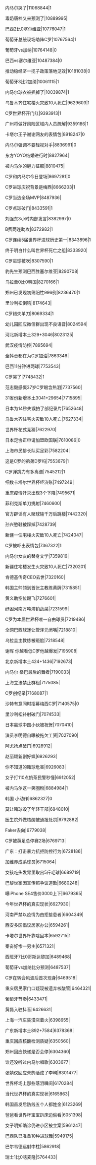内马尔哭了|11068844|1

毒奶唐梓又来预测了|10889995|

巴西2比0塞尔维亚|10776047|1

葡萄牙总统现场助阵C罗|10767564|1

葡萄牙vs加纳|10764148|0

巴西vs塞尔维亚|10487384|0

推动稳经济一揽子政策落地见效|10181038|0

葡萄牙3比2加纳|10061115|1

内马尔球衣被扒掉了|10039874|1

乌鲁木齐住宅楼火灾致10人死亡|9629603|1

C罗世界杯开门红|9393913|1

广州将做好风险区域内人员疏解|9359186|1

卡塔尔王子谢谢网友的表情包|8918247|0

内马尔强调不要轻视对手|8836991|0

东方YOYO结婚进行时|8827964|

被内马尔的魅力征服|8810475|

C罗和内马尔今日登场|8697281|0

C罗进球庆祝背景是梅西|8666203|1

C罗当选全场MVP|8487936|

C罗点球破门|8433591|1

刘强东3小时内部发言|8382997|0

B费两连助攻|8372982|1

C罗连续5届世界杯进球历史第一|8343896|1

终于明白什么叫世界杯死亡之组|8333920|

C罗进球被吹|8307590|1

豹先生预测巴西胜塞尔维亚|8290708|

乌拉圭0比0韩国|8270166|1

郑州已发现初筛阳性996例|8236470|1

里沙利松倒钩|8174643|

C罗错失单刀|8069334|1

幼儿园回应微信群出现不良语音|8024594|

河北新增本土329+3046|8023125|

武汉疫情防控|7895694|

全抖音都在为C罗加油|7863346|

巴西11分钟进两球|7753543|

C罗哭了|7748432|1

范志毅感慨37岁C罗眼含热泪|7737560|

31省份新增本土3041+29654|7715895|

日本为14秒失误拍了部纪录片|7652648|

乌鲁木齐住宅火灾致10人死亡|7627334|

世界杯花式竞猜|7622970|

日本足协正申请加盟欧国联|7610086|0

上海市民排长队买足彩|7582204|

这是C罗的弟弟D罗吗|7553679|1

C罗弹跳力有多离谱|7545212|1

细数卡塔尔世界杯经济账|7497249|

重庆疫情歼灭出现3个下降|7495671|

菲利克斯单刀挑射|7460600|

官方辟谣有人赌球输千万后跳楼|7442320|

孙兴慜鞋被踩掉|7428739|

新疆一住宅楼火灾致10人死亡|7424047|

C罗被吓出表情包|7367322|1

内马尔女友的替身文学|7359816|

新疆住宅楼发生火灾致10人死亡|7320201|

肯德基传奇CEO去世|7320160|

韩国主帅领到首张主教练黄牌|7315851|

黄义助空位踢飞|7276601|

纾困河南万吨滞销蔬菜|7231599|

C罗为本届世界杯唯一自由球员|7219486|

全网巴西球迷让管泽元闭嘴|7218810|

乌拉圭主教练被砸脸|7218548|

谢晖 你越看低C罗他越爆发|7195908|

北京新增本土424+1436|7192673|

内马尔 桑巴最后的舞者|7190033|

上海立法禁止群租|7175085|

C罗创纪录|7168087|1

沙特有意同时招募梅西C罗|7140575|0

里沙利松补射破门|7074533|

日本赢球中国小伙被祝贺|7070410|

演员李明德自曝被拖欠工资|7027090|

阿尤抢点破门|6928912|

赵丽颖新剧好飒|6926293|

你不知道的赌球危害|6926083|

女子打110点奶茶民警秒懂|6912052|

被内马尔这一笑圈粉|6884984|1

韩国 小动作|6862327|0

莫让赌球毁了年轻干部|6848010|

医生院外做核酸被通报处罚|6792882|

Faker去向|6779038|

C罗被英足总停赛2场|6769713|

广东：打击暴力抗拒防控行为|6728186|

加维养成系球员|6715064|

女孩吃头发胃里取出5斤毛球|6689719|

巴黎世家因宣传照争议道歉|6680248|

曝iPhone SE4售价3000上下|6679365|

今年世界杯的真实现状|6627930|

河南严禁以疫情为由拒接患者|6604349|

西安多区倡议居家办公|6594261|

卡塔尔世界杯靠啥回本|6592715|1

秦奋好惨一男主|6571321|

西班牙7比0哥斯达黎加|6489468|

葡萄牙vs加纳比分预测|6487537|

C罗在转会风波后首次现身|6469518|

重庆居民家门口疑现被遗弃核酸管|6464321|

葡萄牙节奏|6433471|

黄磊入驻抖音|6426631|

上海一汽车装潢店着火|6398655|

广东新增本土892+7584|6378368|

重庆回应核酸检测质疑|6350560|

郑州回应快递是否会停|6304360|

谁还没听过内马尔唱歌|6303677|

张婧仪回应朱韵活成了李峋|6301477|

世界杯场上那些落泪瞬间|6170284|

当代世界杯的真实现状|6165863|

韩国首发后防线五个人都姓金|6123269|

爸爸看世界杯宝宝趴床边偷看|6051398|

女子明知确诊仍进小区被立案|5961247|

巴西队已准备10种进球舞|5949175|

巴尔韦德远射中柱|5862918|

瑞士1比0喀麦隆|5764433|

